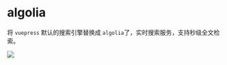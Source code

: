 # algolia 

将 `vuepress` 默认的搜索引擎替换成 `algolia`了，实时搜索服务，支持秒级全文检索。

![](https://0.z.wiki/images/20220416/896f1fd45836482486484fff4e560d38.png?x-oss-process=style/z.wiki)

